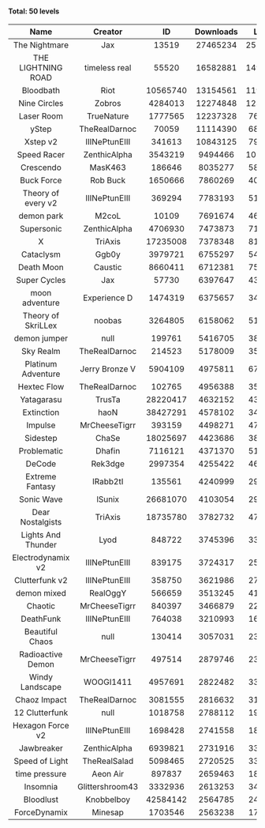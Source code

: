#### Total: 50 levels

| Name | Creator | ID | Downloads | Likes |
|:---:|:---:|:---:|:---:|:---:|
| The Nightmare | Jax | 13519 | 27465234 | 2520274
| THE LIGHTNING ROAD | timeless real | 55520 | 16582881 | 1496434
| Bloodbath | Riot | 10565740 | 13154561 | 1198352
| Nine Circles | Zobros | 4284013 | 12274848 | 1238120
| Laser Room | TrueNature | 1777565 | 12237328 | 769960
| yStep | TheRealDarnoc | 70059 | 11114390 | 686477
| Xstep v2 | IIINePtunEIII | 341613 | 10843125 | 797184
| Speed Racer | ZenthicAlpha | 3543219 | 9494466 | 1024899
| Crescendo | MasK463 | 186646 | 8035277 | 589894
| Buck Force | Rob Buck | 1650666 | 7860269 | 400906
| Theory of every v2 | IIINePtunEIII | 369294 | 7783193 | 512783
| demon park | M2coL | 10109 | 7691674 | 466148
| Supersonic | ZenthicAlpha | 4706930 | 7473873 | 713879
| X | TriAxis | 17235008 | 7378348 | 816893
| Cataclysm | Ggb0y | 3979721 | 6755297 | 543298
| Death Moon  | Caustic | 8660411 | 6712381 | 759856
| Super Cycles | Jax | 57730 | 6397647 | 436996
| moon adventure | Experience D | 1474319 | 6375657 | 344650
| Theory of SkriLLex | noobas | 3264805 | 6158062 | 515626
| demon jumper | null | 199761 | 5416705 | 380575
| Sky Realm | TheRealDarnoc | 214523 | 5178009 | 356448
| Platinum Adventure | Jerry Bronze V | 5904109 | 4975811 | 677024
| Hextec Flow | TheRealDarnoc | 102765 | 4956388 | 354565
| Yatagarasu  | TrusTa | 28220417 | 4632152 | 431703
| Extinction | haoN | 38427291 | 4578102 | 343881
| Impulse | MrCheeseTigrr | 393159 | 4498271 | 473734
| Sidestep | ChaSe | 18025697 | 4423686 | 389251
| Problematic | Dhafin | 7116121 | 4371370 | 515393
| DeCode | Rek3dge | 2997354 | 4255422 | 465361
| Extreme Fantasy | IRabb2tI | 135561 | 4240999 | 295119
| Sonic Wave | lSunix | 26681070 | 4103054 | 296331
| Dear Nostalgists | TriAxis | 18735780 | 3782732 | 471165
| Lights And Thunder | Lyod | 848722 | 3745396 | 335798
| Electrodynamix v2 | IIINePtunEIII | 839175 | 3724317 | 255427
| Clutterfunk v2 | IIINePtunEIII | 358750 | 3621986 | 276781
| demon mixed | RealOggY | 566659 | 3513245 | 410253
| Chaotic | MrCheeseTigrr | 840397 | 3466879 | 227645
| DeathFunk | IIINePtunEIII | 764038 | 3210993 | 166260
| Beautiful Chaos | null | 130414 | 3057031 | 230051
| Radioactive Demon | MrCheeseTigrr | 497514 | 2879746 | 232599
| Windy Landscape | WOOGI1411 | 4957691 | 2822482 | 339418
| Chaoz Impact | TheRealDarnoc | 3081555 | 2816632 | 316199
| 12 Clutterfunk | null | 1018758 | 2788112 | 190530
| Hexagon Force v2 | IIINePtunEIII | 1698428 | 2741558 | 188201
| Jawbreaker | ZenthicAlpha | 6939821 | 2731916 | 330250
| Speed of Light | TheRealSalad | 5098465 | 2720525 | 338792
| time pressure | Aeon Air | 897837 | 2659463 | 181434
| Insomnia | Glittershroom43 | 3332936 | 2613253 | 348204
| Bloodlust | Knobbelboy | 42584142 | 2564785 | 245907
| ForceDynamix | Minesap | 1703546 | 2563238 | 176136
